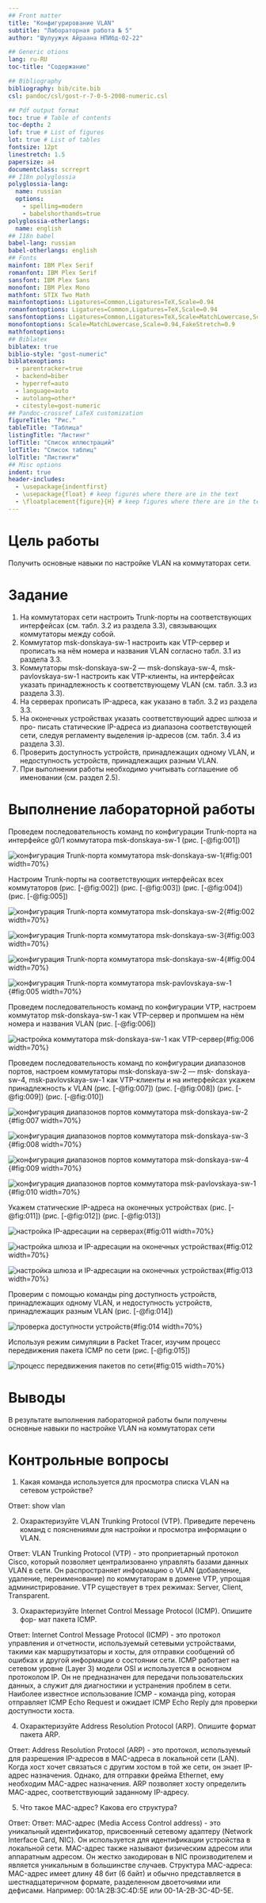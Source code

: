 ```yaml
---
## Front matter
title: "Конфигурирование VLAN"
subtitle: "Лабораторная работа № 5"
author: "Шулуужук Айраана НПИбд-02-22"

## Generic otions
lang: ru-RU
toc-title: "Содержание"

## Bibliography
bibliography: bib/cite.bib
csl: pandoc/csl/gost-r-7-0-5-2008-numeric.csl

## Pdf output format
toc: true # Table of contents
toc-depth: 2
lof: true # List of figures
lot: true # List of tables
fontsize: 12pt
linestretch: 1.5
papersize: a4
documentclass: scrreprt
## I18n polyglossia
polyglossia-lang:
  name: russian
  options:
	- spelling=modern
	- babelshorthands=true
polyglossia-otherlangs:
  name: english
## I18n babel
babel-lang: russian
babel-otherlangs: english
## Fonts
mainfont: IBM Plex Serif
romanfont: IBM Plex Serif
sansfont: IBM Plex Sans
monofont: IBM Plex Mono
mathfont: STIX Two Math
mainfontoptions: Ligatures=Common,Ligatures=TeX,Scale=0.94
romanfontoptions: Ligatures=Common,Ligatures=TeX,Scale=0.94
sansfontoptions: Ligatures=Common,Ligatures=TeX,Scale=MatchLowercase,Scale=0.94
monofontoptions: Scale=MatchLowercase,Scale=0.94,FakeStretch=0.9
mathfontoptions:
## Biblatex
biblatex: true
biblio-style: "gost-numeric"
biblatexoptions:
  - parentracker=true
  - backend=biber
  - hyperref=auto
  - language=auto
  - autolang=other*
  - citestyle=gost-numeric
## Pandoc-crossref LaTeX customization
figureTitle: "Рис."
tableTitle: "Таблица"
listingTitle: "Листинг"
lofTitle: "Список иллюстраций"
lotTitle: "Список таблиц"
lolTitle: "Листинги"
## Misc options
indent: true
header-includes:
  - \usepackage{indentfirst}
  - \usepackage{float} # keep figures where there are in the text
  - \floatplacement{figure}{H} # keep figures where there are in the text
---
```


# Цель работы

Получить основные навыки по настройке VLAN на коммутаторах сети.

# Задание

1. На коммутаторах сети настроить Trunk-порты на соответствующих интерфейсах (см. табл. 3.2 из раздела 3.3), связывающих коммутаторы между собой.
2. Коммутатор msk-donskaya-sw-1 настроить как VTP-сервер и прописать на нём номера и названия VLAN согласно табл. 3.1 из раздела 3.3.
3. Коммутаторы msk-donskaya-sw-2 — msk-donskaya-sw-4, msk-pavlovskaya-sw-1 настроить как VTP-клиенты, на интерфейсах указать принадлежность к соответствующему VLAN (см. табл. 3.3 из раздела 3.3).
4. На серверах прописать IP-адреса, как указано в табл. 3.2 из раздела 3.3.
5. На оконечных устройствах указать соответствующий адрес шлюза и про- писать статические IP-адреса из диапазона соответствующей сети, следуя регламенту выделения ip-адресов (см. табл. 3.4 из раздела 3.3).
6. Проверить доступность устройств, принадлежащих одному VLAN, и недоступность устройств, принадлежащих разным VLAN.
7. При выполнении работы необходимо учитывать соглашение об именовании (см. раздел 2.5).
 
# Выполнение лабораторной работы

Проведем последовательность команд по конфигурации Trunk-порта на интерфейсе g0/1 коммутатора msk-donskaya-sw-1 (рис. [-@fig:001])

![конфигурация Trunk-порта коммутатора msk-donskaya-sw-1](image/1.png){#fig:001 width=70%}

Настроим Trunk-порты на соответствующих интерфейсах всех коммутаторов (рис. [-@fig:002]) (рис. [-@fig:003]) (рис. [-@fig:004]) (рис. [-@fig:005])

![конфигурация Trunk-порта коммутатора msk-donskaya-sw-2](image/2.png){#fig:002 width=70%}

![конфигурация Trunk-порта коммутатора msk-donskaya-sw-3](image/3.png){#fig:003 width=70%}

![конфигурация Trunk-порта коммутатора msk-donskaya-sw-4](image/4.png){#fig:004 width=70%}

![конфигурация Trunk-порта коммутатора msk-pavlovskaya-sw-1](image/5.png){#fig:005 width=70%}

Проведем последовательность команд по конфигурации VTP, настроем коммутатор msk-donskaya-sw-1 как VTP-сервер и пропмшем на нём номера и названия VLAN (рис. [-@fig:006])

![настройка коммутатора msk-donskaya-sw-1 как VTP-сервер](image/6.png){#fig:006 width=70%}

Проведем последовательность команд по конфигурации диапазонов портов, настроем коммутаторы msk-donskaya-sw-2 — msk-
donskaya-sw-4, msk-pavlovskaya-sw-1 как VTP-клиенты и на интерфейсах укажем принадлежность к VLAN (рис. [-@fig:007]) (рис. [-@fig:008]) (рис. [-@fig:009]) (рис. [-@fig:010])

![конфигурация диапазонов портов коммутатора msk-donskaya-sw-2](image/7.png){#fig:007 width=70%}

![конфигурация диапазонов портов коммутатора msk-donskaya-sw-3](image/8.png){#fig:008 width=70%}

![конфигурация диапазонов портов коммутатора msk-donskaya-sw-4](image/9.png){#fig:009 width=70%}

![конфигурация диапазонов портов коммутатора msk-pavlovskaya-sw-1](image/10.png){#fig:010 width=70%}

Укажем статические IP-адреса на оконечных устройствах (рис. [-@fig:011]) (рис. [-@fig:012]) (рис. [-@fig:013])

![настройка IP-адресации на серверах](image/11.png){#fig:011 width=70%}

![настройка шлюза и IP-адресации на оконечных устройствах](image/12.png){#fig:012 width=70%}

![настройка шлюза и IP-адресации на оконечных устройствах](image/13.png){#fig:013 width=70%}

Проверим с помощью команды ping доступность устройств, принадлежащих одному VLAN, и недоступность устройств, принадлежащих разным VLAN (рис. [-@fig:014])

![проверка доступности устройств](image/14.png){#fig:014 width=70%}

Используя режим симуляции в Packet Tracer, изучим процесс передвижения пакета ICMP по сети (рис. [-@fig:015])

![процесс передвижения пакетов по сети](image/15.png){#fig:015 width=70%}

# Выводы

В результате выполнения лабораторной работы были получены основные навыки по настройке VLAN на коммутаторах сети

# Контрольные вопросы

1. Какая команда используется для просмотра списка VLAN на сетевом устройстве?

Ответ: show vlan

2. Охарактеризуйте VLAN Trunking Protocol (VTP). Приведите перечень команд с пояснениями для настройки и просмотра информации о VLAN.

Ответ: VLAN Trunking Protocol (VTP) - это проприетарный протокол Cisco, который позволяет централизованно управлять базами данных VLAN в сети.  Он распространяет информацию о VLAN (добавление, удаление, переименование) по коммутаторам в домене VTP, упрощая администрирование. VTP существует в трех режимах: Server, Client, Transparent.

3. Охарактеризуйте Internet Control Message Protocol (ICMP). Опишите фор-
мат пакета ICMP.

Ответ: Internet Control Message Protocol (ICMP) - это протокол управления и отчетности, используемый сетевыми устройствами, такими как маршрутизаторы и хосты, для отправки сообщений об ошибках и другой информации о состоянии сети. ICMP работает на сетевом уровне (Layer 3) модели OSI и используется в основном протоколом IP. Он не предназначен для передачи пользовательских данных, а служит для диагностики и устранения проблем в сети.  Наиболее известное использование ICMP - команда ping, которая отправляет ICMP Echo Request и ожидает ICMP Echo Reply для проверки доступности хоста.

4. Охарактеризуйте Address Resolution Protocol (ARP). Опишите формат
пакета ARP.

Ответ: Address Resolution Protocol (ARP) - это протокол, используемый для разрешения IP-адресов в MAC-адреса в локальной сети (LAN). Когда хост хочет связаться с другим хостом в той же сети, он знает IP-адрес назначения.  Однако, для отправки фрейма Ethernet, ему необходим MAC-адрес назначения.  ARP позволяет хосту определить MAC-адрес, соответствующий заданному IP-адресу.

5. Что такое MAC-адрес? Какова его структура?

Ответ: Ответ: MAC-адрес (Media Access Control address) - это уникальный идентификатор, присвоенный сетевому адаптеру (Network Interface Card, NIC). Он используется для идентификации устройства в локальной сети. MAC-адрес также называют физическим адресом или аппаратным адресом. Он жестко закодирован в NIC производителем и является уникальным в большинстве случаев.
Структура MAC-адреса: MAC-адрес имеет длину 48 бит (6 байт) и обычно представляется в шестнадцатеричном формате, разделенном двоеточиями или дефисами.  Например: 00:1A:2B:3C:4D:5E или 00-1A-2B-3C-4D-5E.
